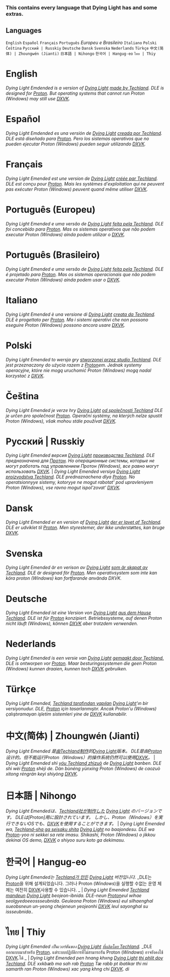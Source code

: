 #

###
 ### This contains every language that Dying Light has and some extras.
###

## Languages
  `English` 
  `Español`
  `Français`
  `Português` *Europeu e Brasileiro*
  `Italiano`
  `Polski`
  `Čeština`
  `Русский | Russkiy`
  `Deutsche`
  `Dansk`
  `Svenska`
  `Nederlands`
  `Türkçe`
  `中文(简体) | Zhoungwén (Jianti)`
  `日本語 | Nihongo`
  `한국어 | Hangug-eo`
  `ไทย | Thiy`
## 

# English
*Dying Light Emdended is a version of [Dying Light](https://dyinglightgame.com/dyinglight/) [made by Techland](https://techland.net/).*
_DLE is designed for [Proton](https://github.com/ValveSoftware/Proton/). But operating systems that cannot run Proton (*Windows*) may still use [DXVK](https://www.github.com/doitsujin/dxvk)._
#

# Español
*Dying Light Emdended es una versión de [Dying Light](https://www.dyinglightgame.com/dyinglight/) [creada por Techland](https://www.techland.net/).*
_DLE está diseñado para [Proton](https://www.github.com/ValveSoftware/Proton/). Pero los sistemas operativos que no pueden ejecutar Proton (*Windows*) pueden seguir utilizando [DXVK](https://www.github.com/doitsujin/dxvk)._
#

# Français
*Dying Light Emended est une version de [Dying Light](https://www.dyinglightgame.com/dyinglight/) [créée par Techland](https://www.techland.net/).*
_DLE est conçu pour [Proton](https://www.github.com/ValveSoftware/Proton/). Mais les systèmes d'exploitation qui ne peuvent pas exécuter Proton (*Windows*) peuvent quand même utiliser [DXVK](https://www.github.com/doitsujin/dxvk)._
#

# Português (Europeu)
*Dying Light Emended e uma versão de [Dying Light](https://www.dyinglightgame.com/dyinglight/) [feita pela Techland](https://www.techland.net/).*
_DLE foi concebido para [Proton](https://www.github.com/ValveSoftware/Proton/). Mas os sistemas operativos que não podem executar Proton (*Windows*) ainda podem utilizar o [DXVK](https://www.github.com/doitsujin/dxvk)._
#

# Português (Brasileiro)
*Dying Light Emended e uma versão de [Dying Light](https://www.dyinglightgame.com/dyinglight/) [feita pela Techland](https://www.techland.net/).*
_DLE é projetado para [Proton](https://www.github.com/ValveSoftware/Proton/). Mas os sistemas operacionais que não podem executar Proton (*Windows*) ainda podem usar o [DXVK](https://www.github.com/doitsujin/dxvk/)._
#

# Italiano
*Dying Light Emended è una versione di [Dying Light](https://www.dyinglightgame.com/dyinglight/) [creata da Techland](https://www.techland.net/).*
_DLE è progettato per [Proton](https://www.github.com/ValveSoftware/Proton/). Ma i sistemi operativi che non possono eseguire Proton (*Windows*) possono ancora usare [DXVK](https://github.com/doitsujin/dxvk/)._
#

# Polski
*Dying Light Emended to wersja gry [stworzonej przez studio Techland](https://www.techland.net/).* _DLE jest przeznaczony do użycia razem z [Proton](https://www.github.com/ValveSoftware/proton/)em.
Jednak systemy operacyjne, które nie mogą uruchomić Proton (*Windows*) mogą nadal korzystać z [DXVK](https://www.github.com/doitsujin/dxvk/)._
#

# Čeština
*Dying Light Emended je verze hry [Dying Light](https://www.dyinglightgame.com/dyinglight/) [od společnosti Techland](https://www.techland.net/)*
_DLE je určen pro společnost [Proton](https://www.github.com/ValveSoftware/Proton/). Operační systémy, na kterých nelze spustit Proton (*Windows*), však mohou stále používat [DXVK](https://www.github.com/doitsujin/dxvk/)._
#

# Русский | Russkiy
*Dying Light Emended версия [Dying Light](https://www.dyinglightgame.com/dyinglight/) [производства Techland](https://www.techland.net/).*
_DLE предназначена для [Протон](https://www.github.com/ValveSoftware/Proton/). Но операционные системы, которые не могут работать под управлением Протон (*Windows*), все равно могут использовать [DXVK](https://www.github.com/doitsujin/dxvk)._ | *Dying Light Emended versiya [Dying Light](https://www.dyinglightgame.com/dyinglight/) [proizvodstva Techland](https://www.techland.net/).*
_DLE prednaznachena dlya [Proton](https://www.github.com/ValveSoftware/Proton/). No operatsionnyye sistemy, kotoryye ne mogut rabotat' pod upravleniyem Proton (*Windows*), vse ravno mogut ispol'zovat' [DXVK](https://www.github.com/doitsujin/dxvk)._
#

# Dansk
*Dying Light Emended er en version af [Dying Light](https://www.dyinglightgame.com/dyinglight/) [der er lavet af Techland](https://www.techland.net/).*
_DLE er udviklet til [Proton](https://www.github.com/ValveSoftware/Proton/). Men styrestemer, der ikke understøttes, kan bruge [DXVK](https://www.github.com/doitsujin/dxvk)._
#

# Svenska
*Dying Light Emended är en verison av [Dying Light](https://www.dyinglightgame.com/dyinglight/) [som är skapat av Techland](https://www.techland.net/).*
_DLE är designad för [Proton](https://www.github.com/ValveSoftware/Proton/). Men operativsystem som inte kan köra proton (*Windows*) kan fortfarande använda DXVK._
#

# Deutsche
*Dying Light Emended ist eine Version von [Dying Light](https://www.dyinglightgame.com/dyinglight/) [aus dem Hause Techland](https://www.techland.net/).*
_DLE ist für [Proton](https://www.github.com/ValveSoftware/Proton/) konzipiert. Betriebssysteme, auf denen Proton nicht läuft (*Windows*), können [DXVK](https://www.github.com/doitsujin/dxvk) aber trotzdem verwenden._
#

# Nederlands
*Dying Light Emended is een versie van [Dying Light](https://www.dyinglightgame.com/dyinglight/) [gemaakt door Techland.](https://www.techland.net/)*
_DLE is ontworpen vor [Proton](https://www.github.com/ValveSoftware/Proton/). Maar besturingssystemen die geen Proton (*Windows*) kunnen draaien, kunnen toch [DXVK](https://www.github.com/doitsujin/dxvk) gebruiken._
#

# Türkçe
*Dying Light Emended, [Techland tarafından yapılan](https://www.techland.net/) [Dying Light](https://www.dyinglightgame.com/dyinglight/)'ın bir versiyonudur.*
_DLE, [Proton](https://www.github.com/ValveSoftware/Proton/) için tasarlanmıştır. Ancak Proton'u (*Windows*) çalıştıramayan işletim sistemleri yine de [DXVK](https://www.github.com/doitsujin/dxvk/) kullanabilir._
#

# 中文(简体) | Zhoungwén (Jianti)
*Dying Light Emended 是[由Techland制作](https://www.techland.net/)的[Dying Light](https://www.dyinglightgame.com/dyinglight/)版本。*
_DLE是由[Proton](https://www.github.com/ValveSoftware/Proton/)设计的。但不能运行Proton（*Windows*）的操作系统仍然可以使用[DXVK](https://www.github.com/doitsujin/dxvk/)。_ | *Dying Light Emended shì [yóu Techland zhìzuò](https://www.techland.net) de [Dying Light](https://www.dyinglightgame.com/dyinglight/) banben.* _DLE shì wèi [Proton](https://www.github.com/ValveSoftware/Proton/) shèjì de. Dàn bùnéng yùnxíng Proton (*Windows*) de caozuò xìtong réngrán keyi shiyòng [DXVK](https://www.github.com/doitsujin/dxvk/)._
#

# 日本語 | Nihongo
*Dying Light Emendedは、[Techland社が制作した](https://www.techland.net/) [Dying Light](https://www.dyinglightgame.com/dyinglight/) のバージョンです。*
_DLEは[Proton]用に設計されています。 しかし、Proton（*Windows*）を実行できないOSでも、[DXVK](https://www.github.com/doitsujin/dxvk/)を使用することができます。_ | *Dying Light Emended wa, [Techland-sha ga seisaku shita](https://www.techland.net/) [Dying Light](https://www.dyinglightgame.com/dyinglight/) no baajondesu.* _DLE wa [Proton](https://www.github.com/ValveSoftware/Proton/)-yoo ni sekkei sa rete imasu. Shikashi, Proton (*Windows*) o jikkou dekinai OS demo, [DXVK](https://www.github.com/doitsujin/dxvk/) o shiyoo suru koto ga dekimasu._ 
#

# 한국어 | Hangug-eo
*Dying Light Emended는 [Techland가 만든](https://www.techland.net/) [Dying Light](https://www.dyinglightgame.com/dyinglight/) 버전입니다.*
_DLE는 [Proton](https://www.github.com/ValveSoftware/Proton/)을 위해 설계되었습니다. 그러나 Proton (*Windows*)을 실행할 수없는 운영 체제는 여전히 [DXVK](https://www.github.com/doitsujin/dxvk/)사용할 수 있습니다. _ | *Dying Light Emended [Techland mandeun](https://www.techland.net/) [Dying Light](https://www.dyinglightgame.com/dyinglight/) beojeon-ibnida.* _DLE-neun [Proton](https://www.github.com/ValveSoftware/Proton/)eul wihae seolgyedoeeossseubnida. Geuleona Proton (*Windows*) eul silhaenghal sueobsneun un-yeong chejeneun yeojeonhi [DXVK](https://www.github.com/doitsujin/dxvk/) leul sayonghal su issseubnida.._
#

# ไทย | Thiy
*Dying Light Emended เป็นเวอร์ชันของ [Dying Light](https://www.dyinglightgame.com/dyinglight/) [ที่ผลิตโดย Techland](https://www.techland.net/).*
_DLE ออกแบบมาสำหรับ [Proton](https://www.github.com/ValveSoftware/Proton/). แต่ระบบปฏิบัติการที่ไม่สามารถรัน Proton (*Windows*) อาจยังคงใช้ [DXVK](https://www.github.com/doitsujin/dxvk/).ได้ _ | *Dying Light Emended pen hnang khxng [Dying Light](https://www.dyinglightgame.com/dyinglight/) [thi phlit doy Techland](https://www.techland.net/).* _DLE xxkbæb ma sah rab [Proton](https://www.github.com/ValveSoftware/Proton/) Tæ rabb pt ibatikar thi mi samarth ran Proton (*Windows*) xac yang khng chi [DXVK](https://www.Github.com/doitsujin/dxvk/). di_
#

#
